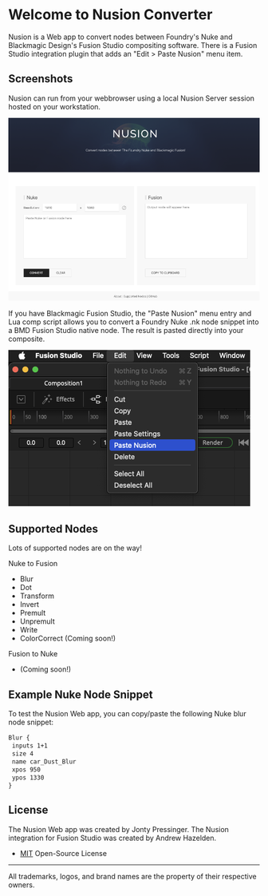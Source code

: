 # Welcome to Nusion Converter

Nusion is a Web app to convert nodes between Foundry's Nuke and Blackmagic Design's Fusion Studio compositing software. There is a Fusion Studio integration plugin that adds an "Edit &gt; Paste Nusion" menu item.

## Screenshots

Nusion can run from your webbrowser using a local Nusion Server session hosted on your workstation.

![Webapp](images/screenshot.png ':size=650')

If you have Blackmagic Fusion Studio, the "Paste Nusion" menu entry and Lua comp script allows you to convert a Foundry Nuke .nk node snippet into a BMD Fusion Studio native node. The result is pasted directly into your composite.

![Paste Nusion](images/paste_nusion.png ':size=650')

## Supported Nodes

Lots of supported nodes are on the way!

Nuke to Fusion

- Blur
- Dot
- Transform
- Invert
- Premult
- Unpremult
- Write
- ColorCorrect (Coming soon!)

Fusion to Nuke

- (Coming soon!)

## Example Nuke Node Snippet

To test the Nusion Web app, you can copy/paste the following Nuke blur node snippet:

    Blur {
     inputs 1+1
     size 4
     name car_Dust_Blur
     xpos 950
     ypos 1330
    }

## License

The Nusion Web app was created by Jonty Pressinger. The Nusion integration for Fusion Studio was created by Andrew Hazelden.

- [MIT](https://choosealicense.com/licenses/mit/) Open-Source License

-------------------------

All trademarks, logos, and brand names are the property of their respective owners.
